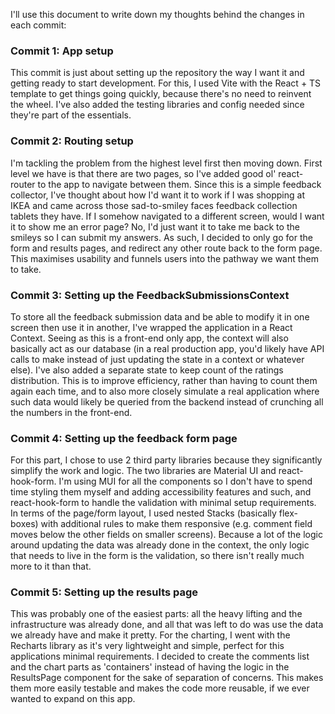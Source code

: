 I'll use this document to write down my thoughts behind the changes in each commit:

### Commit 1: App setup
This commit is just about setting up the repository the way I want it and getting ready to start development. For this, I used Vite with the React + TS template to get things going quickly, because there's no need to reinvent the wheel. I've also added the testing libraries and config needed since they're part of the essentials.

### Commit 2: Routing setup
I'm tackling the problem from the highest level first then moving down. First level we have is that there are two pages, so I've added good ol' react-router to the app to navigate between them. Since this is a simple feedback collector, I've thought about how I'd want it to work if I was shopping at IKEA and came across those sad-to-smiley faces feedback collection tablets they have. If I somehow navigated to a different screen, would I want it to show me an error page? No, I'd just want it to take me back to the smileys so I can submit my answers. As such, I decided to only go for the form and results pages, and redirect any other route back to the form page. This maximises usability and funnels users into the pathway we want them to take.

### Commit 3: Setting up the FeedbackSubmissionsContext
To store all the feedback submission data and be able to modify it in one screen then use it in another, I've wrapped the application in a React Context. Seeing as this is a front-end only app, the context will also basically act as our database (in a real production app, you'd likely have API calls to make instead of just updating the state in a context or whatever else). 
I've also added a separate state to keep count of the ratings distribution. This is to improve efficiency, rather than having to count them again each time, and to also more closely simulate a real application where such data would likely be queried from the backend instead of crunching all the numbers in the front-end.

### Commit 4: Setting up the feedback form page
For this part, I chose to use 2 third party libraries because they significantly simplify the work and logic. The two libraries are Material UI and react-hook-form. I'm using MUI for all the components so I don't have to spend time styling them myself and adding accessibility features and such, and react-hook-form to handle the validation with minimal setup requirements.
In terms of the page/form layout, I used nested Stacks (basically flex-boxes) with additional rules to make them responsive (e.g. comment field moves below the other fields on smaller screens). 
Because a lot of the logic around updating the data was already done in the context, the only logic that needs to live in the form is the validation, so there isn't really much more to it than that.

### Commit 5: Setting up the results page
This was probably one of the easiest parts: all the heavy lifting and the infrastructure was already done, and all that was left to do was use the data we already have and make it pretty. 
For the charting, I went with the Recharts library as it's very lightweight and simple, perfect for this applications minimal requirements.
I decided to create the comments list and the chart parts as 'containers' instead of having the logic in the ResultsPage component for the sake of separation of concerns. This makes them more easily testable and makes the code more reusable, if we ever wanted to expand on this app. 
